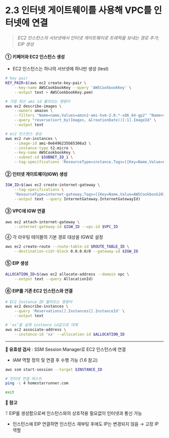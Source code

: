 # 2.3 인터넷 게이트웨이를 사용해 VPC를 인터넷에 연결

> _EC2 인스턴스의 서브넷에서 인터넷 게이트웨이로 트래픽을 보내는 경로 추가; EIP 생성_

#### ① 키페어와 EC2 인스턴스 생성

- EC2 인스턴스는 하나의 서브넷에 하나만 생성 (test)

```bash
# key pair
KEY_PAIR=$(aws ec2 create-key-pair \
	--key-name AWSCookbookKey --query 'AWSCookbookKey' \
	--output text > AWSCookbookKey.pem)

# 가장 최신 ami id 불러오는 명령어
aws ec2 describe-images \
    --owners amazon \
    --filters "Name=name,Values=amzn2-ami-hvm-2.0.*-x86_64-gp2" "Name=state,Values=available" \
    --query "reverse(sort_by(Images, &CreationDate))[:1].ImageId" \
    --output text

# ec2 인스턴스 생성
aws ec2 run-instances \
    --image-id ami-0e6496235b65306a3 \
    --instance-type t2.micro \
    --key-name AWSCookbookKey \
    --subnet-id $SUBNET_ID_1 \
    --tag-specifications 'ResourceType=instance,Tags=[{Key=Name,Value=AWSCookbookEC2}]'
```

#### ② 인터넷 게이트웨이(IGW) 생성

```bash
IGW_ID=$(aws ec2 create-internet-gateway \
	--tag-specifications \
	'ResourceType=internet-gateway,Tags=[{Key=Name,Value=AWSCookbook203}]' \
	--output text --query InternetGateway.InternetGatewayId)
```

#### ③ VPC에 IGW 연결

```bash
aws ec2 attach-internet-gateway \
	--internet-gateway-id $IGW_ID --vpc-id $VPC_ID
```

④ 각 라우팅 테이블의 기본 경로 대상을 IGW로 설정

```bash
aws ec2 create-route --route-table-id $ROUTE_TABLE_ID \
	--destination-cidr-block 0.0.0.0/0 --gateway-id $IGW_ID
```

#### ⑤ EIP 생성

```bash
ALLOCATION_ID=$(aws ec2 allocate-address --domain vpc \
	--output text --query AllocationId)
```

#### ⑥ EIP를 기존 EC2 인스턴스와 연결

```bash
# EC2 Instance ID 불러오는 명령어
aws ec2 describe-instances \
	--query 'Reservations[].Instances[].InstanceId' \
	--output text
```

```bash
# 'xx’을 실제 instance id값으로 대체
aws ec2 associate-address \
	--instance-id 'xx' --allocation-id $ALLOCATION_ID
```

---

**🥕 유효성 검사** : SSM Session Manager로 EC2 인스턴스에 연결

- IAM 역할 정의 및 연결 후 수행 가능 (1.6 참고)

```bash
aws ssm start-session --target $INSTANCE_ID

# 인터넷 연결 테스트
ping -c 4 homestarrunner.com

exit
```

**🥕 참고**

⍢ EIP를 생성함으로써 인스턴스와의 상호작용 필요없이 인터넷과 통신 가능

- 인스턴스에 EIP 연결하면 인스턴스 재부팅 후에도 IP는 변경되지 않음 → 고정 IP 역할
